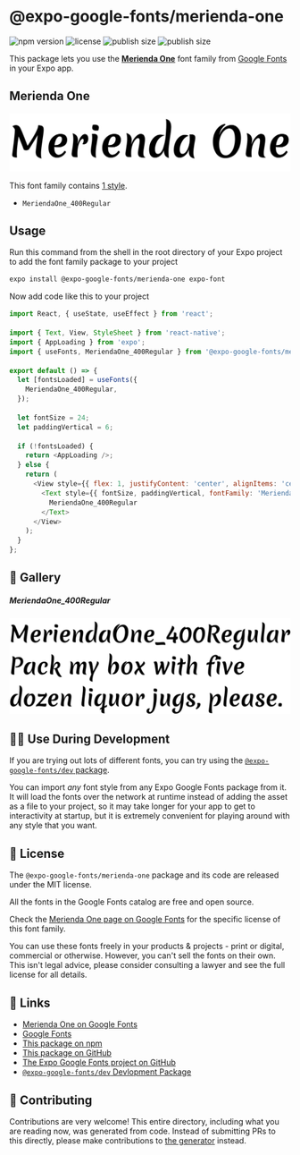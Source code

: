 # @expo-google-fonts/merienda-one

![npm version](https://flat.badgen.net/npm/v/@expo-google-fonts/merienda-one)
![license](https://flat.badgen.net/github/license/expo/google-fonts)
![publish size](https://flat.badgen.net/packagephobia/install/@expo-google-fonts/merienda-one)
![publish size](https://flat.badgen.net/packagephobia/publish/@expo-google-fonts/merienda-one)

This package lets you use the [**Merienda One**](https://fonts.google.com/specimen/Merienda+One) font family from [Google Fonts](https://fonts.google.com/) in your Expo app.

## Merienda One

![Merienda One](./font-family.png)

This font family contains [1 style](#-gallery).

- `MeriendaOne_400Regular`

## Usage

Run this command from the shell in the root directory of your Expo project to add the font family package to your project
```sh
expo install @expo-google-fonts/merienda-one expo-font
```

Now add code like this to your project
```js
import React, { useState, useEffect } from 'react';

import { Text, View, StyleSheet } from 'react-native';
import { AppLoading } from 'expo';
import { useFonts, MeriendaOne_400Regular } from '@expo-google-fonts/merienda-one';

export default () => {
  let [fontsLoaded] = useFonts({
    MeriendaOne_400Regular,
  });

  let fontSize = 24;
  let paddingVertical = 6;

  if (!fontsLoaded) {
    return <AppLoading />;
  } else {
    return (
      <View style={{ flex: 1, justifyContent: 'center', alignItems: 'center' }}>
        <Text style={{ fontSize, paddingVertical, fontFamily: 'MeriendaOne_400Regular' }}>
          MeriendaOne_400Regular
        </Text>
      </View>
    );
  }
};

```

## 🔡 Gallery

##### MeriendaOne_400Regular
![MeriendaOne_400Regular](./MeriendaOne_400Regular.ttf.png)


## 👩‍💻 Use During Development

If you are trying out lots of different fonts, you can try using the [`@expo-google-fonts/dev` package](https://github.com/expo/google-fonts/tree/master/font-packages/dev#readme).

You can import *any* font style from any Expo Google Fonts package from it. It will load the fonts
over the network at runtime instead of adding the asset as a file to your project, so it may take longer
for your app to get to interactivity at startup, but it is extremely convenient
for playing around with any style that you want.

## 📖 License

The `@expo-google-fonts/merienda-one` package and its code are released under the MIT license.

All the fonts in the Google Fonts catalog are free and open source.

Check the [Merienda One page on Google Fonts](https://fonts.google.com/specimen/Merienda+One) for the specific license of this font family.

You can use these fonts freely in your products & projects - print or digital, commercial or otherwise. However, you can't sell the fonts on their own. This isn't legal advice, please consider consulting a lawyer and see the full license for all details.

## 🔗 Links

- [Merienda One on Google Fonts](https://fonts.google.com/specimen/Merienda+One)
- [Google Fonts](https://fonts.google.com/)
- [This package on npm](https://www.npmjs.com/package/@expo-google-fonts/merienda-one)
- [This package on GitHub](https://github.com/expo/google-fonts/tree/master/font-packages/merienda-one)
- [The Expo Google Fonts project on GitHub](https://github.com/expo/google-fonts)
- [`@expo-google-fonts/dev` Devlopment Package](https://github.com/expo/google-fonts/tree/master/font-packages/dev)

## 🤝 Contributing

Contributions are very welcome! This entire directory, including what you are reading now, was generated from code. Instead of submitting PRs to this directly, please make contributions to [the generator](https://github.com/expo/google-fonts/tree/master/packages/generator) instead.
